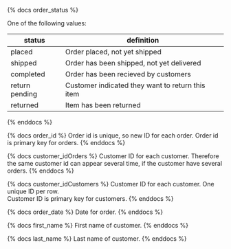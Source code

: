 {% docs order_status %}

One of the following values: 

| status         | definition                                       |
|----------------|--------------------------------------------------|
| placed         | Order placed, not yet shipped                    |
| shipped        | Order has been shipped, not yet delivered        |
| completed      | Order has been recieved by customers             |
| return pending | Customer indicated they want to return this item |
| returned       | Item has been returned                           |

{% enddocs %}

{% docs order_id %}
Order id is unique, so new ID for each order. 
Order id is primary key for orders.
{% enddocs %}

{% docs customer_idOrders %}
Customer ID for each customer. 
Therefore the same customer id can appear several time, if the customer have several orders. 
{% enddocs %}

{% docs customer_idCustomers %}
Customer ID for each customer.
One unique ID per row.  
Customer ID is primary key for customers. 
{% enddocs %}

{% docs order_date %}
Date for order. 
{% enddocs %}

{% docs first_name %}
First name of customer. 
{% enddocs %}

{% docs last_name %}
Last name of customer. 
{% enddocs %}


